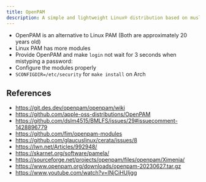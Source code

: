 ```yaml
---
title: OpenPAM
description: A simple and lightweight Linux® distribution based on musl libc and toybox
---
```


- OpenPAM is an alternative to Linux PAM (Both are approximately 20 years old)
- Linux PAM has more modules
- Provide OpenPAM and make `login` not wait for 3 seconds when mistyping a password:
- Configure the modules properly
- `SCONFIGDIR=/etc/security` for `make install` on Arch

## References
- https://git.des.dev/openpam/openpam/wiki
- https://github.com/apple-oss-distributions/OpenPAM
- https://github.com/dslm4515/BMLFS/issues/29#issuecomment-1428896779
- https://github.com/fim/openpam-modules
- https://github.com/glaucuslinux/cerata/issues/8
- https://lwn.net/Articles/992948/
- https://skarnet.org/software/pamela/
- https://sourceforge.net/projects/openpam/files/openpam/Ximenia/
- https://www.openpam.org/downloads/openpam-20230627.tar.gz
- https://www.youtube.com/watch?v=INjCiHUIjgg

